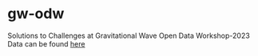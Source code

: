 # gw-odw
Solutions to Challenges at Gravitational Wave Open Data Workshop-2023<br>
 Data can be found [here](https://dcc.ligo.org/LIGO-G2300818/public)
